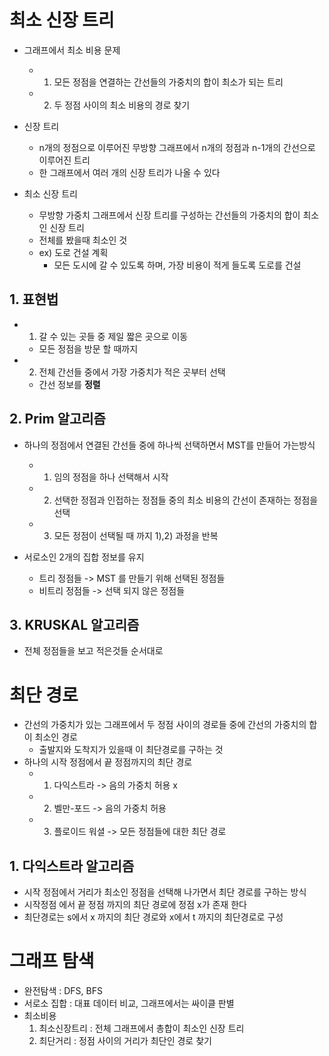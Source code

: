 # 최소 신장 트리
- 그래프에서 최소 비용 문제
    - 1. 모든 정점을 연결하는 간선들의 가중치의 합이 최소가 되는 트리
    - 2. 두 정점 사이의 최소 비용의 경로 찾기
    
- 신장 트리
    - n개의 정점으로 이루어진 무방향 그래프에서 n개의 정점과 n-1개의 간선으로 이루어진 트리
    - 한 그래프에서 여러 개의 신장 트리가 나올 수 있다
- 최소 신장 트리
    - 무방향 가중치 그래프에서 신장 트리를 구성하는 간선들의 가중치의 합이 최소인 신장 트리
    - 전체를 봤을때 최소인 것
    - ex) 도로 건설 계획
        - 모든 도시에 갈 수 있도록 하며, 가장 비용이 적게 들도록 도로를 건설
    
## 1. 표현법
- 1. 갈 수 있는 곳들 중 제일 짧은 곳으로 이동
    - 모든 정점을 방문 할 때까지
    
- 2. 전체 간선들 중에서 가장 가중치가 적은 곳부터 선택
    - 간선 정보를 **정렬**
    
## 2. Prim 알고리즘
- 하나의 정점에서 연결된 간선들 중에 하나씩 선택하면서 MST를 만들어 가는방식
    - 1. 임의 정점을 하나 선택해서 시작
    - 2. 선택한 정점과 인접하는 정점들 중의 최소 비용의 간선이 존재하는 정점을 선택
    - 3. 모든 정점이 선택될 때 까지 1),2) 과정을 반복
    
- 서로소인 2개의 집합 정보를 유지
    - 트리 정점들 -> MST 를 만들기 위해 선택된 정점들
    - 비트리 정점들 -> 선택 되지 않은 정점들
  
## 3. KRUSKAL 알고리즘
- 전체 정점들을 보고 적은것들 순서대로

# 최단 경로
- 간선의 가중치가 있는 그래프에서 두 정점 사이의 경로들 중에 간선의 가중치의 합이 최소인 경로
  - 출발지와 도착지가 있을때 이 최단경로를 구하는 것
- 하나의 시작 정점에서 끝 정점까지의 최단 경로
  - 1. 다익스트라 -> 음의 가중치 허용 x
  - 2. 벨만-포드  -> 음의 가중치 허용
  - 3. 플로이드 워셜  -> 모든 정점들에 대한 최단 경로
  
## 1. 다익스트라 알고리즘
- 시작 정점에서 거리가 최소인 정점을 선택해 나가면서 최단 경로를 구하는 방식
- 시작정점 에서 끝 정점 까지의 최단 경로에 정점 x가 존재 한다
- 최단경로는 s에서 x 까지의 최단 경로와 x에서 t 까지의 최단경로로 구성

# 그래프 탐색
- 완전탐색 : DFS, BFS
- 서로소 집합 : 대표 데이터 비교, 그래프에서는 싸이클 판별
- 최소비용
  1. 최소신장트리 : 전체 그래프에서 총합이 최소인 신장 트리
  2. 최단거리 : 정점 사이의 거리가 최단인 경로 찾기
